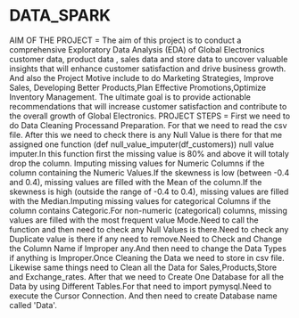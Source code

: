 # DATA_SPARK
AIM OF THE PROJECT =
The aim of this project is to conduct a comprehensive Exploratory Data Analysis (EDA) of Global Electronics customer data, product data , sales data and store data to uncover valuable insights that will enhance customer satisfaction and drive business growth. And also the Project Motive include to do Marketing Strategies, Improve Sales, Developing Better Products,Plan Effective Promotions,Optimize Inventory Management. The ultimate goal is to provide actionable recommendations that will increase customer satisfaction and contribute to the overall growth of Global Electronics.
PROJECT STEPS = 
First we need to do Data Cleaning  Processand Preparation. For that we need to read the csv file. After this we need to check there is any Null Value is there for that me assigned one function (def null_value_imputer(df_customers)) null value imputer.In this function first the missing value is 80% and above it will totaly drop the column. Imputing missing values for Numeric Columns if the column containing the Numeric Values.If the skewness is low (between -0.4 and 0.4), missing values are filled with the Mean of the column.If the skewness is high (outside the range of -0.4 to 0.4), missing values are filled with the Median.Imputing missing values for categorical Columns if the column contains Categoric.For non-numeric (categorical) columns, missing values are filled with the most frequent value Mode.Need to call the function and then need to check any Null Values is there.Need to check any Duplicate value is there if any need to remove.Need to Check and Change the Column Name if Improper any.And then need to change the Data Types if anything is Improper.Once Cleaning the Data we need to store in csv file. 
Likewise same things need to Clean all the Data for Sales,Products,Store and Exchange_rates.
After that we need to Create One Database for all the Data by using Different Tables.For that need to import pymysql.Need to execute the Cursor Connection. And then need to create Database name called 'Data'.


